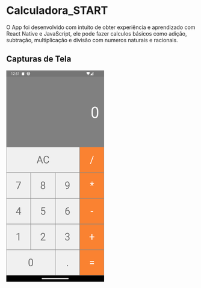 # Calculadora_START
 O App foi desenvolvido com intuito de obter experiência e aprendizado com React Native e JavaScript, ele pode
 fazer calculos básicos como adição, subtração, multiplicação e divisão com numeros
 naturais e racionais.

## Capturas de Tela

<img src="screenshots/tela_principal.png" alt="Tela Principal" width="260" height="560">



